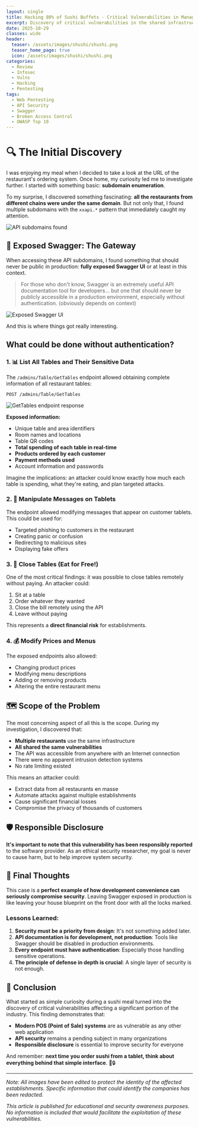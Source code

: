 ```yaml
---
layout: single
title: Hacking 80% of Sushi Buffets - Critical Vulnerabilities in Management Systems
excerpt: Discovery of critical vulnerabilities in the shared infrastructure of multiple sushi restaurants that expose sensitive customer data and allow manipulation of operations.
date: 2025-10-29
classes: wide
header:
  teaser: /assets/images/shushi/shushi.png
  teaser_home_page: true
  icon: /assets/images/shushi/shushi.png
categories:
  - Review
  - Infosec
  - Vulns
  - Hacking
  - Pentesting
tags:
  - Web Pentesting
  - API Security
  - Swagger
  - Broken Access Control
  - OWASP Top 10
---
```


# 🔍 The Initial Discovery

I was enjoying my meal when I decided to take a look at the URL of the restaurant's ordering system. Once home, my curiosity led me to investigate further. I started with something basic: **subdomain enumeration**.

To my surprise, I discovered something fascinating: **all the restaurants from different chains were under the same domain**. But not only that, I found multiple subdomains with the `xxapi.*` pattern that immediately caught my attention.

![API subdomains found](/assets/images/shushi/apisubdomains.png)

## 🚨 Exposed Swagger: The Gateway

When accessing these API subdomains, I found something that should never be public in production: **fully exposed Swagger UI** or at least in this context.

> For those who don't know, Swagger is an extremely useful API documentation tool for developers... but one that should never be publicly accessible in a production environment, especially without authentication. (obviously depends on context)

![Exposed Swagger UI](/assets/images/shushi/Swagger.png)

And this is where things got really interesting.

## What could be done without authentication?

### 1. 📊 List All Tables and Their Sensitive Data

The `/admins/Table/GetTables` endpoint allowed obtaining complete information of all restaurant tables:

```
POST /admins/Table/GetTables
```

![GetTables endpoint response](/assets/images/shushi/GetTables.png)

**Exposed information:**
- Unique table and area identifiers
- Room names and locations
- Table QR codes
- **Total spending of each table in real-time**
- **Products ordered by each customer**
- **Payment methods used**
- Account information and passwords

Imagine the implications: an attacker could know exactly how much each table is spending, what they're eating, and plan targeted attacks.

### 2. 📱 Manipulate Messages on Tablets

The endpoint allowed modifying messages that appear on customer tablets. This could be used for:
- Targeted phishing to customers in the restaurant
- Creating panic or confusion
- Redirecting to malicious sites
- Displaying fake offers

### 3. 💸 Close Tables (Eat for Free!)

One of the most critical findings: it was possible to close tables remotely without paying. An attacker could:
1. Sit at a table
2. Order whatever they wanted
3. Close the bill remotely using the API
4. Leave without paying

This represents a **direct financial risk** for establishments.

### 4. 💰 Modify Prices and Menus

The exposed endpoints also allowed:
- Changing product prices
- Modifying menu descriptions
- Adding or removing products
- Altering the entire restaurant menu

## 🗺️ Scope of the Problem

The most concerning aspect of all this is the scope. During my investigation, I discovered that:

- **Multiple restaurants** use the same infrastructure
- **All shared the same vulnerabilities**
- The API was accessible from anywhere with an Internet connection
- There were no apparent intrusion detection systems
- No rate limiting existed

This means an attacker could:
- Extract data from all restaurants en masse
- Automate attacks against multiple establishments
- Cause significant financial losses
- Compromise the privacy of thousands of customers


## 🛡️ Responsible Disclosure

**It's important to note that this vulnerability has been responsibly reported** to the software provider. As an ethical security researcher, my goal is never to cause harm, but to help improve system security.

## 💭 Final Thoughts

This case is a **perfect example of how development convenience can seriously compromise security**. Leaving Swagger exposed in production is like leaving your house blueprint on the front door with all the locks marked.

### Lessons Learned:

1. **Security must be a priority from design**: It's not something added later.
2. **API documentation is for development, not production**: Tools like Swagger should be disabled in production environments.
3. **Every endpoint must have authentication**: Especially those handling sensitive operations.
4. **The principle of defense in depth is crucial**: A single layer of security is not enough.

## 🚀 Conclusion

What started as simple curiosity during a sushi meal turned into the discovery of critical vulnerabilities affecting a significant portion of the industry. This finding demonstrates that:

- **Modern POS (Point of Sale) systems** are as vulnerable as any other web application
- **API security** remains a pending subject in many organizations
- **Responsible disclosure** is essential to improve security for everyone

And remember: **next time you order sushi from a tablet, think about everything behind that simple interface**. 🍣🔒

---

*Note: All images have been edited to protect the identity of the affected establishments. Specific information that could identify the companies has been redacted.*

*This article is published for educational and security awareness purposes. No information is included that would facilitate the exploitation of these vulnerabilities.*

